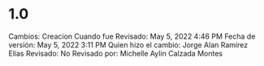 # 1.0

Cambios: Creacion
Cuando fue Revisado: May 5, 2022 4:46 PM
Fecha de  versión: May 5, 2022 3:11 PM
Quien hizo el cambio: Jorge Alan Ramírez Elías
Revisado: No
Revisado por: Michelle Aylin Calzada Montes
